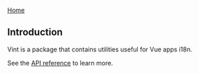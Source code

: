 [Home](./index.md)

## Introduction

Vint is a package that contains utilities useful for Vue apps i18n.

See the [API reference](./api/vint.md) to learn more.
